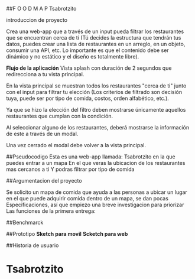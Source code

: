 ##F O O D M A P Tsabrotzito

introduccion de proyecto

Crea una web-app que a través de un input pueda filtrar
los restaurantes que se encuentran cerca de ti
(Tú decides la estructura que tendrán tus datos,
puedes crear una lista de restaurantes en un arreglo,
en un objeto, consumir una API, etc. 
Lo importante es que el contenido debe ser dinámico
y no estático y el diseño es totalmente libre).

**Flujo de la aplicación**
Vista splash con duración de 2 segundos que redirecciona
a tu vista principal.

En la vista principal se muestran todos los restaurantes 
"cerca de ti" junto con el input para filtrar tu elección 
(Los criterios de filtrado son decisión tuya, 
puede ser por tipo de comida, costos, orden alfabético, etc.).

Ya que se hizo la elección del filtro deben mostrarse 
únicamente aquellos restaurantes que cumplan con la condición. 

Al seleccionar alguno de los restaurantes, 
deberá mostrarse la información de este a través de un modal. 

Una vez cerrado el modal debe volver a la vista principal.

##Pseudocodigo
Esta es una web-app llamada: Tsabrotzito en la que puedes entrar a un mapa
En el que veras la ubicacion de los restaurantes mas cercanos a ti
Y podras filtrar por tipo de comida

##Argumentacion del proyecto

Se solicito un mapa de comida que ayuda a las personas a ubicar un
lugar en el que puede adquirir comida dentro de un mapa, se dan pocas
Especificaciones, así que empiezo una breve investigacion para priorizar
Las funciones de la primera entrega: 

##Benchmarck

##Prototipo
**Sketch para movil**
**Scketch para web**

##Historia de usuario
# Tsabrotzito 
